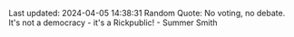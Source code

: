 Last updated: 2024-04-05 14:38:31
Random Quote: No voting, no debate. It's not a democracy - it's a Rickpublic! - Summer Smith